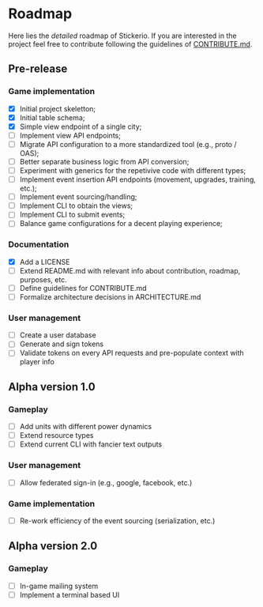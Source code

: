 # Roadmap

Here lies the _detailed_ roadmap of Stickerio. If you are interested in the project feel free to contribute following the guidelines of [CONTRIBUTE.md](./CONTRIBUTE.md).

## Pre-release

### Game implementation
- [x] Initial project skeletton;
- [x] Initial table schema;
- [x] Simple view endpoint of a single city;
- [ ] Implement view API endpoints;
- [ ] Migrate API configuration to a more standardized tool (e.g., proto / OAS);
- [ ] Better separate business logic from API conversion;
- [ ] Experiment with generics for the repetivive code with different types;
- [ ] Implement event insertion API endpoints (movement, upgrades, training, etc.);
- [ ] Implement event sourcing/handling;
- [ ] Implement CLI to obtain the views;
- [ ] Implement CLI to submit events;
- [ ] Balance game configurations for a decent playing experience;

### Documentation
- [x] Add a LICENSE
- [ ] Extend README.md with relevant info about contribution, roadmap, purposes, etc.
- [ ] Define guidelines for CONTRIBUTE.md
- [ ] Formalize architecture decisions in ARCHITECTURE.md

### User management
- [ ] Create a user database
- [ ] Generate and sign tokens
- [ ] Validate tokens on every API requests and pre-populate context with player info

## Alpha version 1.0

### Gameplay
- [ ] Add units with different power dynamics
- [ ] Extend resource types
- [ ] Extend current CLI with fancier text outputs

### User management
- [ ] Allow federated sign-in (e.g., google, facebook, etc.)

### Game implementation
- [ ] Re-work efficiency of the event sourcing (serialization, etc.)

## Alpha version 2.0

### Gameplay
- [ ] In-game mailing system
- [ ] Implement a terminal based UI